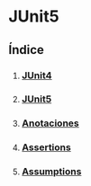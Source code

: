# JUnit5
## Índice

1. ### [JUnit4](./JUnit4.md)
2. ### [JUnit5](./JUnit5.md)
3. ### [Anotaciones](./anotacionesJUnit.md)
4. ### [Assertions](./anotacionesJUnit.md)
5. ### [Assumptions](./assumptions.md)
